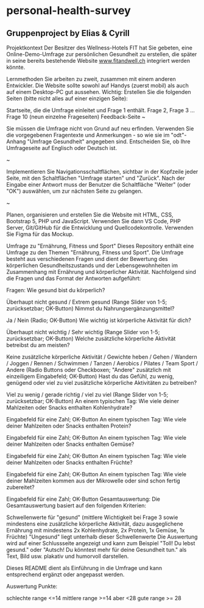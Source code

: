 # personal-health-survey
## Gruppenproject by Elias & Cyrill
Projektkontext
Der Besitzer des Wellness-Hotels FIT hat Sie gebeten, eine Online-Demo-Umfrage zur persönlichen Gesundheit zu erstellen, die später in seine bereits bestehende Website www.fitandwell.ch integriert werden könnte.

Lernmethoden
Sie arbeiten zu zweit, zusammen mit einem anderen Entwickler. Die Website sollte sowohl auf Handys (zuerst mobil) als auch auf einem Desktop-PC gut aussehen. Wichtig: Erstellen Sie die folgenden Seiten (bitte nicht alles auf einer einzigen Seite):

Startseite, die die Umfrage einleitet und Frage 1 enthält.
Frage 2, Frage 3 ... Frage 10 (neun einzelne Frageseiten)
Feedback-Seite
~

Sie müssen die Umfrage nicht von Grund auf neu erfinden. Verwenden Sie die vorgegebenen Fragentexte und Anmerkungen - so wie sie im "odt"-Anhang "Umfrage Gesundheit" angegeben sind. Entscheiden Sie, ob Ihre Umfrageseite auf Englisch oder Deutsch ist.

~

Implementieren Sie Navigationsschaltflächen, sichtbar in der Kopfzeile jeder Seite, mit den Schaltflächen "Umfrage starten" und "Zurück". Nach der Eingabe einer Antwort muss der Benutzer die Schaltfläche "Weiter" (oder "OK") auswählen, um zur nächsten Seite zu gelangen.

~

Planen, organisieren und erstellen Sie die Website mit HTML, CSS, Bootstrap 5, PHP und JavaScript. Verwenden Sie dann VS Code, PHP Server, Git/GitHub für die Entwicklung und Quellcodekontrolle. Verwenden Sie Figma für das Mockup.

Umfrage zu "Ernährung, Fitness und Sport"
Dieses Repository enthält eine Umfrage zu den Themen "Ernährung, Fitness und Sport". Die Umfrage besteht aus verschiedenen Fragen und dient der Bewertung des körperlichen Gesundheitszustands und der Lebensgewohnheiten im Zusammenhang mit Ernährung und körperlicher Aktivität. Nachfolgend sind die Fragen und das Format der Antworten aufgeführt:

Fragen:
Wie gesund bist du körperlich?

Überhaupt nicht gesund / Extrem gesund (Range Slider von 1-5; zurücksetzbar; OK-Button)
Nimmst du Nahrungsergänzungsmittel?

Ja / Nein (Radio; OK-Button)
Wie wichtig ist körperliche Aktivität für dich?

Überhaupt nicht wichtig / Sehr wichtig (Range Slider von 1-5; zurücksetzbar; OK-Button)
Welche zusätzliche körperliche Aktivität betreibst du am meisten?

Keine zusätzliche körperliche Aktivität / Gewichte heben / Gehen / Wandern / Joggen / Rennen / Schwimmen / Tanzen / Aerobics / Pilates / Team Sport / Andere (Radio Buttons oder Checkboxen; "Andere" zusätzlich mit einzeiligem Eingabefeld; OK-Button)
Hast du das Gefühl, zu wenig, genügend oder viel zu viel zusätzliche körperliche Aktivitäten zu betreiben?

Viel zu wenig / gerade richtig / viel zu viel (Range Slider von 1-5; zurücksetzbar; OK-Button)
An einem typischen Tag: Wie viele deiner Mahlzeiten oder Snacks enthalten Kohlenhydrate?

Eingabefeld für eine Zahl; OK-Button
An einem typischen Tag: Wie viele deiner Mahlzeiten oder Snacks enthalten Protein?

Eingabefeld für eine Zahl; OK-Button
An einem typischen Tag: Wie viele deiner Mahlzeiten oder Snacks enthalten Gemüse?

Eingabefeld für eine Zahl; OK-Button
An einem typischen Tag: Wie viele deiner Mahlzeiten oder Snacks enthalten Früchte?

Eingabefeld für eine Zahl; OK-Button
An einem typischen Tag: Wie viele deiner Mahlzeiten kommen aus der Mikrowelle oder sind schon fertig zubereitet?

Eingabefeld für eine Zahl; OK-Button
Gesamtauswertung:
Die Gesamtauswertung basiert auf den folgenden Kriterien:

Schwellenwerte für "gesund" (mittlere Wichtigkeit bei Frage 3 sowie mindestens eine zusätzliche körperliche Aktivität, dazu ausgeglichene Ernährung mit mindestens 2x Kohlenhydrate, 2x Protein, 1x Gemüse, 1x Früchte)
"Ungesund" liegt unterhalb dieser Schwellenwerte
Die Auswertung wird auf einer Schlussseite angezeigt und kann zum Beispiel "Toll! Du lebst gesund." oder "Autsch! Du könntest mehr für deine Gesundheit tun." als Text, Bild usw. plakativ und humorvoll darstellen.

Dieses README dient als Einführung in die Umfrage und kann entsprechend ergänzt oder angepasst werden.



Auswertung Punkte:

schlechte range <=14
mittlere range >=14 aber <28
gute range >= 28

